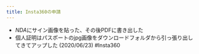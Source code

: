 ```yaml
---
title: Insta360の申請
---
```


* *NDA*にサイン画像を貼った、その後PDFに書き出した
* 個人証明はパスポートのjpg画像をダウンロードフォルダから引っ張り出してきてアップした
  (2020/06/23)
  \#Insta360
